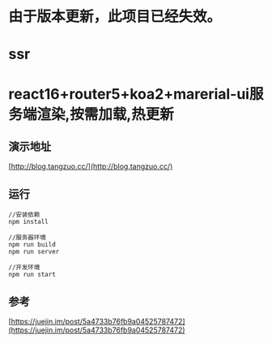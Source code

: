 # 由于版本更新，此项目已经失效。


# ssr
# react16+router5+koa2+marerial-ui服务端渲染,按需加载,热更新

## 演示地址
[http://blog.tangzuo.cc/](http://blog.tangzuo.cc/)

## 运行
``` 
//安装依赖
npm install

//服务器环境
npm run build
npm run server

//开发环境
npm run start

```

## 参考
[https://juejin.im/post/5a4733b76fb9a04525787472](https://juejin.im/post/5a4733b76fb9a04525787472)
